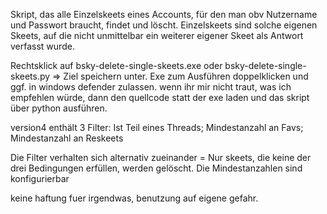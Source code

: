Skript, das alle Einzelskeets eines Accounts, für den man obv Nutzername und Passwort braucht, findet und löscht. Einzelskeets sind solche eigenen Skeets, auf die nicht unmittelbar ein weiterer eigener Skeet als Antwort verfasst wurde. 

Rechtsklick auf bsky-delete-single-skeets.exe oder bsky-delete-single-skeets.py => Ziel speichern unter. Exe zum Ausführen doppelklicken und ggf. in windows defender zulassen. wenn ihr mir nicht traut, was ich empfehlen würde, dann den quellcode statt der exe laden und das skript über python ausführen. 


version4 enthält 3 Filter:
Ist Teil eines Threads;
Mindestanzahl an Favs;
Mindestanzahl an Reskeets

Die Filter verhalten sich alternativ zueinander = Nur skeets, die keine der drei Bedingungen erfüllen, werden gelöscht. Die Mindestanzahlen sind konfigurierbar


keine haftung fuer irgendwas, benutzung auf eigene gefahr.
